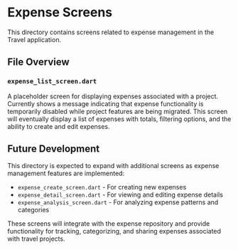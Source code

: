 # Expense Screens

This directory contains screens related to expense management in the Travel application.

## File Overview

### `expense_list_screen.dart`
A placeholder screen for displaying expenses associated with a project. Currently shows a message indicating that expense functionality is temporarily disabled while project features are being migrated. This screen will eventually display a list of expenses with totals, filtering options, and the ability to create and edit expenses.

## Future Development

This directory is expected to expand with additional screens as expense management features are implemented:

- `expense_create_screen.dart` - For creating new expenses
- `expense_detail_screen.dart` - For viewing and editing expense details
- `expense_analysis_screen.dart` - For analyzing expense patterns and categories

These screens will integrate with the expense repository and provide functionality for tracking, categorizing, and sharing expenses associated with travel projects. 
